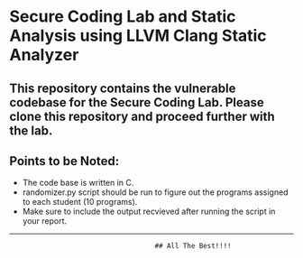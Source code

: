 # Secure Coding Lab and Static Analysis using LLVM Clang Static Analyzer

This repository contains the vulnerable codebase for the Secure Coding Lab. Please clone this repository and proceed further with the lab.
---

## Points to be Noted:

- The code base is written in C.
- randomizer.py script should be run to figure out the programs assigned to each student (10 programs).
- Make sure to include the output recvieved after running the script in your report.
  
---
                                        ## All The Best!!!!